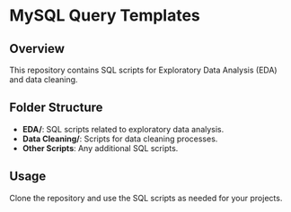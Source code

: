 # MySQL Query Templates

## Overview
This repository contains SQL scripts for Exploratory Data Analysis (EDA) and data cleaning.

## Folder Structure
- **EDA/**: SQL scripts related to exploratory data analysis.
- **Data Cleaning/**: Scripts for data cleaning processes.
- **Other Scripts**: Any additional SQL scripts.

## Usage
Clone the repository and use the SQL scripts as needed for your projects.

